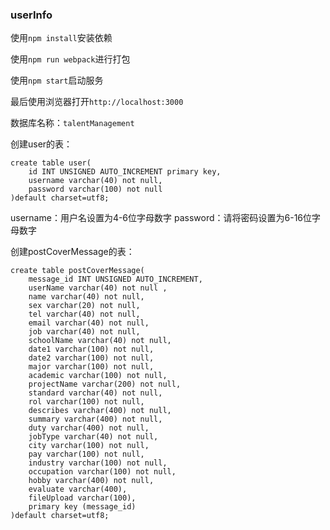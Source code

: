 ### userInfo

使用``npm install``安装依赖

使用``npm run webpack``进行打包

使用``npm start``启动服务

最后使用浏览器打开``http://localhost:3000``

数据库名称：``talentManagement``



创建user的表：

```
create table user(
    id INT UNSIGNED AUTO_INCREMENT primary key,
    username varchar(40) not null,
    password varchar(100) not null
)default charset=utf8;
```

username：用户名设置为4-6位字母数字
password：请将密码设置为6-16位字母数字

创建postCoverMessage的表：

```
create table postCoverMessage(
    message_id INT UNSIGNED AUTO_INCREMENT,
    userName varchar(40) not null ,
    name varchar(40) not null,
    sex varchar(20) not null,
    tel varchar(40) not null,
    email varchar(40) not null,
    job varchar(40) not null,
    schoolName varchar(40) not null,
    date1 varchar(100) not null,
    date2 varchar(100) not null,
    major varchar(100) not null,
    academic varchar(100) not null,
    projectName varchar(200) not null,
    standard varchar(40) not null,
    rol varchar(100) not null,
    describes varchar(400) not null,
    summary varchar(400) not null,
    duty varchar(400) not null,
    jobType varchar(40) not null,
    city varchar(100) not null,
    pay varchar(100) not null,
    industry varchar(100) not null,
    occupation varchar(100) not null,
    hobby varchar(400) not null,
    evaluate varchar(400),
    fileUpload varchar(100),
    primary key (message_id)
)default charset=utf8;
```



